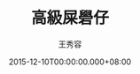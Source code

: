 ---
issue: 151
title: 高級屎礐仔
author: 王秀容
date: 2015-12-10T00:00:00.000+08:00
topic: 懷想
difficulty: 1
wikidata: Q98095513
wikidata_link: https://www.wikidata.org/wiki/Q98095513
author_wikidata_link: https://www.wikidata.org/wiki/Q98096261
author_wikidata: Q98096261
---
